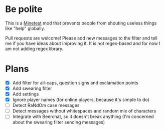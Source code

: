 # Be polite
This is a [Minetest](http://minetest.net) mod
that prevents people from shouting useless things like "help" globally.

Pull requests are welcome! Please add new messages to the filter and tell me
if you have ideas about improving it. It is not regex-based
and for now I am not adding regex library.

# Plans
- [x] Add filter for all-caps, question signs and exclamation points
- [x] Add swearing filter
- [x] Add settings
- [x] Ignore player names (for online players, because it's simple to do)
- [ ] Detect RaNdOm case messages
- [ ] Detect messages without whitespaces and random mix of characters
- [ ] Integrate with Beerchat, so it doesn't break anything (I'm concerned about the swearing filter sending messages)
